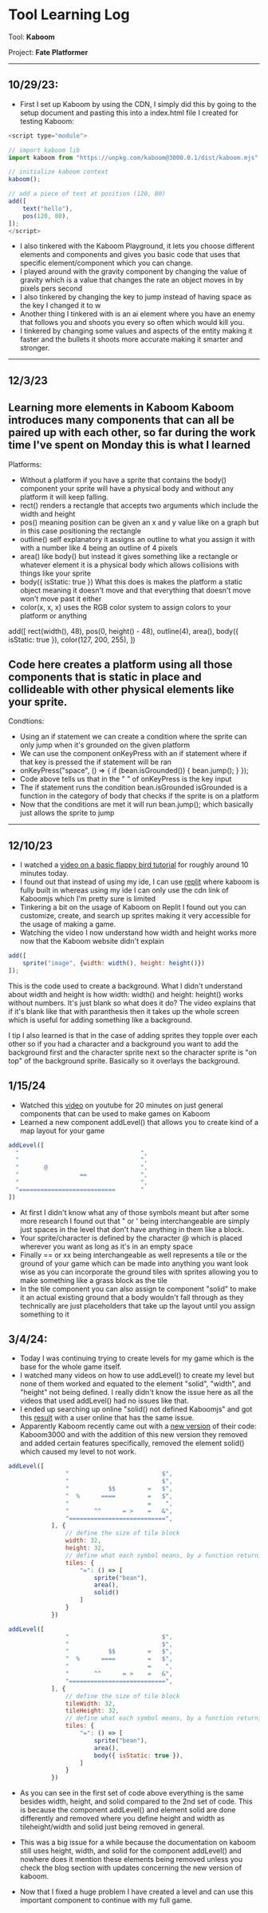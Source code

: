 # Tool Learning Log

Tool: **Kaboom**

Project: **Fate Platformer**

---

## 10/29/23:
* First I set up Kaboom by using the CDN, I simply did this by going to the setup document and pasting this into a index.html file I created for testing Kaboom:
``` js 
<script type="module">

// import kaboom lib
import kaboom from "https://unpkg.com/kaboom@3000.0.1/dist/kaboom.mjs";

// initialize kaboom context
kaboom();

// add a piece of text at position (120, 80)
add([
    text("hello"),
    pos(120, 80),
]);
</script>
```
* I also tinkered with the Kaboom Playground, it lets you choose different elements and components and gives you basic code that uses that specific element/component which you can change.
* I played around with the gravity component by changing the value of gravity which is a value that changes the rate an object moves in by pixels pers second
* I also tinkered by changing the key to jump instead of having space as the key I changed it to w
* Another thing I tinkered with is an ai element where you have an enemy that follows you and shoots you every so often which would kill you.
* I tinkered by changing some values and aspects of the entity making it faster and the bullets it shoots more accurate making it smarter and stronger.
---
## 12/3/23
Learning more elements in Kaboom
Kaboom introduces many components that can all be paired up with each other, so far during the work time I've spent on Monday this is what I learned
---
Platforms:
* Without a platform if you have a sprite that contains the body() component your sprite will have a physical body and without any platform it will keep falling.
* rect() renders a rectangle that accepts two arguments which include the width and height
* pos() meaning position can be given an x and y value like on a graph but in this case positioning the rectangle
* outline() self explanatory it assigns an outline to what you assign it with with a number like 4 being an outline of 4 pixels
* area() like body() but instead it gives something like a rectangle or whatever element it is a physical body which allows collisions with things like your sprite
* body({ isStatic: true }) What this does is makes the platform a static object meaning it doesn't move and that everything that doesn't move won't move past it either
* color(x, x, x) uses the RGB color system to assign colors to your platform or anything


add([
    rect(width(), 48),
    pos(0, height() - 48),
    outline(4),
    area(),
    body({ isStatic: true }),
    color(127, 200, 255),
])

Code here creates a platform using  all those components that is static in place and collideable with other physical elements like your sprite.
---
Condtions:
* Using an if statement we can create a condition where the sprite can only jump when it's grounded on the given platform
* We can use the component onKeyPress with an if statement where if that key is pressed the if statement will be ran
* onKeyPress("space", () => {
    if (bean.isGrounded()) {
        bean.jump();
    }
});
* Code above tells us that in the " " of onKeyPress is the key input
* The if statement runs the condition bean.isGrounded isGrounded is a function in the category of body that checks if the sprite is on a platform
* Now that the conditions are met it will run bean.jump(); which basically just allows the sprite to jump
---
## 12/10/23
* I watched a [video on a basic flappy bird tutorial](https://www.youtube.com/watch?v=hgReGsh5xVU&ab_channel=Replit) for roughly around 10 minutes today.
* I found out that instead of using my ide, I can use [replit](https://replit.com/) where kaboom is fully built in whereas using my ide I can only use the cdn link of Kaboomjs which I'm pretty sure is limited
* Tinkering a bit on the usage of Kaboom on Replit I found out you can customize, create, and search up sprites making it very accessible for the usage of making a game.
* Watching the video I now understand how width and height works more now that the Kaboom website didn't explain
```js
add([
    sprite("image", {width: width(), height: height()})
]);
```
This is the code used to create a background. What I didn't understand about width and height is how width: width() and height: height() works without numbers. It's just blank so what does it do? The video explains that if it's blank like that with paranthesis then it takes up the whole screen which is useful for adding something like a background.

I tip I also learned is that in the case of adding sprites they topple over each other so if you had a character and a background you want to add the background first and the character sprite next so the character sprite is "on top" of the background sprite. Basically so it overlays the background.

## 1/15/24

* Watched this [video](https://www.youtube.com/watch?v=4OaHB0JbJDI&t=2623s) on youtube for 20 minutes on just general components that can be used to make games on Kaboom
* Learned a new component addLevel() that allows you to create kind of a map layout for your game
```js
addLevel([
  "                                  ",
  "                                  ",
  "       @                          ",
  "                 ==               ",
  "                                  ",
  "===========================       "
])
```
* At first I didn't know what any of those symbols meant but after some more research I found out that " or ' being interchangeable are simply just spaces in the level that don't have anything in them like a block. 
* Your sprite/character is defined by the character @ which is placed wherever you want as long as it's in an empty space
* Finally == or xx being interchangeable as well represents a tile or the ground of your game which can be made into anything you want look wise as you can incorporate the ground tiles with sprites allowing you to make something like a grass block as the tile
* In the tile component you can also assign te component "solid" to make it an actual existing ground that a body wouldn't fall through as they technically are just placeholders that take up the layout until you assign something to it

## 3/4/24:

* Today I was continuing trying to create levels for my game which is the base for the whole game itself.
* I watched many videos on how to use addLevel() to create my level but none of them worked and equated to the element "solid", "width", and "height" not being defined. I really didn't know the issue here as all the videos that used addLevel() had no issues like that.
* I ended up searching up online "solid() not defined Kaboomjs" and got this [result](https://www.reddit.com/r/learnjavascript/comments/15t5d9b/kaboomjs_solid_is_not_defined/?rdt=54320) with a user online that has the same issue.
* Apparently Kaboom recently came out with a [new version](https://kaboomjs.com/blog/3000) of their code: Kaboom3000 and with the addition of this new version they removed and added certain features specifically, removed the element solid() which caused my level to not work.
```js
addLevel([
                "                          $",
                "                          $",
                "           $$         =   $",
                "  %      ====         =   $",
                "                      =    ",
                "       ^^      = >    =   &",
                "===========================",
            ], {
                // define the size of tile block
                width: 32,
                height: 32,
                // define what each symbol means, by a function returning a component list (what will be passed to add())
                tiles: {
                    "=": () => [
                        sprite("bean"),
                        area(),
                        solid()
                    ]
                }
            })
```

```js
addLevel([
                "                          $",
                "                          $",
                "           $$         =   $",
                "  %      ====         =   $",
                "                      =    ",
                "       ^^      = >    =   &",
                "===========================",
            ], {
                // define the size of tile block
                tileWidth: 32,
                tileHeight: 32,
                // define what each symbol means, by a function returning a component list (what will be passed to add())
                tiles: {
                    "=": () => [
                        sprite("bean"),
                        area(),
                        body({ isStatic: true }),
                    ]
                }
            })
```
* As you can see in the first set of code above everything is the same besides width, height, and solid compared to the 2nd set of code. This is because the component addLevel() and element solid are done differently and removed where you define height and width as tileheight/width and solid just being removed in general.

* This was a big issue for a while because the documentation on kaboom still uses height, width, and solid for the component addLevel() and nowhere does it mention these elements being removed unless you check the blog section with updates concerning the new version of kaboom.
* Now that I fixed a huge problem I have created a level and can use this important component to continue with my full game.



<!-- 
* Links you used today (websites, videos, etc)
* Things you tried, progress you made, etc
* Challenges, a-ha moments, etc
* Questions you still have
* What you're going to try next
-->
